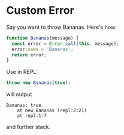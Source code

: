 # Custom Error

Say you want to throw Bananas. Here's how:

```javascript
function Bananas(message) {
  const error = Error.call(this, message);
  error.name = 'Bananas';
  return error;
}
```

Use in REPL:

```javascript
throw new Bananas(true);
```

will output

```
Bananas: true
    at new Bananas (repl:2:21)
    at repl:1:7
```

and further stack.
